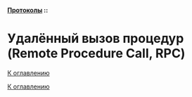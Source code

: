 **[Протоколы](../README.md#protocols) ::**
# Удалённый вызов процедур (Remote Procedure Call, RPC)

<!--

-->

[К оглавлению](../README.md#protocols)



[К оглавлению](../README.md#protocols)
